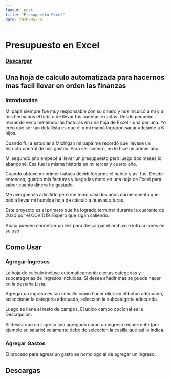 ```yaml
---
layout: post
title: "Presupuesto Excel"
date: 2020-05-30
---
```


# Presupuesto en Excel
### [Descargar](/download/presupuesto_excel/Presupuesto_Template)

## Una hoja de calculo automatizada para hacernos mas facil llevar en orden las finanzas

### Introducción
Mi papá siempre fue muy responsable con su dinero y nos inculcó a mi y a mis hermanos el habito de llevar tus cuentas exactas.
Desde pequeño recuerdo verlo metiendo las facturas en una hoja de Excel -  una por una. Yo creo que ser tan detallista es que él y mi mamá lograron sacar adelante a 6 hijos.

Cuando fui a estudiar a Michigan mi papá me recordó que llevase un estricto control de mis gastos. Para ser sincero, no lo hice mi primer año.

Mi segundo año empecé a llevar un presupuesto pero luego dos meses lo abandoné. Esa fue la misma historia en mi tercer y cuarto año.

Cuando obtuve mi primer trabajo decidí forjarme el habito y asi fue. Desde entonces, guardo mis facturas y luego las meto en una hoja de Excel para saber cuanto dinero he gastado.

Me averguenza admitirlo pero me tomo casi dos años darme cuenta que podia llevar mi humilde hoja de calculo a nuevas alturas. 

Este proyecto es el primero que he logrado terminar durante la cuarente de 2020 por el COVID19. Espero que sigan saliendo. 

Abajo pueden encontrar un link para descargar el archivo e intrucciones en su uso

## Como Usar
### Agregar Ingresos
La hoja de calculo incluye automaticamente ciertas categorias y subcategorias de ingresos incluidas. Si desea añadir mas se puede hacer en la pestaña Lista.

Agregar un ingreso es tan sencillo como hacer click en el boton adecuado, seleccionar la categoria adecuada, seleccion la subcategoria adecuada. 

Luego se llena el resto de campos. El unico campo opcional es la Descripcion. 

Si desea que un ingreso sea agregado como un ingreso recuerrente (por ejemplo su salario) solamente debe de seleccion la casilla que asi lo indica. 
### Agregar Gastos

El proceso para agrear un gasto es homologo al de agregar un ingreso. 

## Descargas

